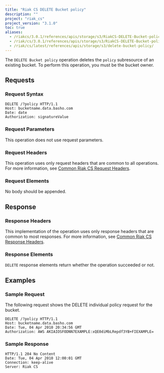 ```yaml
---
title: "Riak CS DELETE Bucket policy"
description: ""
project: "riak_cs"
project_version: "3.1.0"
toc: true
aliases:
  - /riakcs/3.0.1/references/apis/storage/s3/RiakCS-DELETE-Bucket-policy
  - /riak/cs/3.0.1/references/apis/storage/s3/RiakCS-DELETE-Bucket-policy
  - /riak/cs/latest/references/apis/storage/s3/delete-bucket-policy/
---
```


The `DELETE Bucket policy` operation deletes the `policy` subresource of an existing bucket. To perform this operation, you must be the bucket owner.

## Requests

### Request Syntax

```
DELETE /?policy HTTP/1.1
Host: bucketname.data.basho.com
Date: date
Authorization: signatureValue

```

### Request Parameters

This operation does not use request parameters.

### Request Headers

This operation uses only request headers that are common to all operations. For more information, see [Common Riak CS Request Headers]({{<baseurl>}}riak/cs/3.0.1/references/apis/storage/s3/common-request-headers).

### Request Elements

No body should be appended.

## Response

### Response Headers

This implementation of the operation uses only response headers that are common to most responses. For more information, see [Common Riak CS Response Headers]({{<baseurl>}}riak/cs/3.0.1/references/apis/storage/s3/common-response-headers).

### Response Elements

`DELETE` response elements return whether the operation succeeded or not.

## Examples

### Sample Request

The following request shows the DELETE individual policy request for the bucket.

```
DELETE /?policy HTTP/1.1
Host: bucketname.data.basho.com
Date: Tue, 04 Apr 2010 20:34:56 GMT
Authorization: AWS AKIAIOSFODNN7EXAMPLE:xQE0diMbLRepdf3YB+FIEXAMPLE=

```

### Sample Response

```
HTTP/1.1 204 No Content
Date: Tue, 04 Apr 2010 12:00:01 GMT
Connection: keep-alive
Server: Riak CS
```
